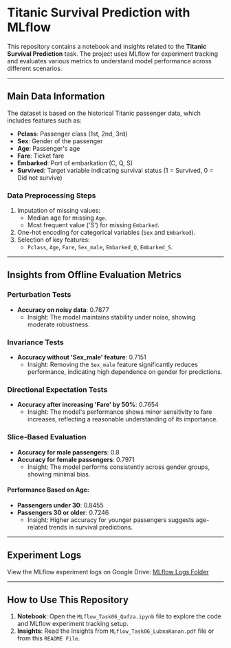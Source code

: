 # Titanic Survival Prediction with MLflow

This repository contains a notebook and insights related to the **Titanic Survival Prediction** task. The project uses MLflow for experiment tracking and evaluates various metrics to understand model performance across different scenarios.

---

## Main Data Information

The dataset is based on the historical Titanic passenger data, which includes features such as:

- **Pclass**: Passenger class (1st, 2nd, 3rd)
- **Sex**: Gender of the passenger
- **Age**: Passenger's age
- **Fare**: Ticket fare
- **Embarked**: Port of embarkation (C, Q, S)
- **Survived**: Target variable indicating survival status (1 = Survived, 0 = Did not survive)

### Data Preprocessing Steps
1. Imputation of missing values:
   - Median age for missing `Age`.
   - Most frequent value ('S') for missing `Embarked`.
2. One-hot encoding for categorical variables (`Sex` and `Embarked`).
3. Selection of key features:
   - `Pclass`, `Age`, `Fare`, `Sex_male`, `Embarked_Q`, `Embarked_S`.

---

## Insights from Offline Evaluation Metrics

### Perturbation Tests
- **Accuracy on noisy data**: 0.7877
  - Insight: The model maintains stability under noise, showing moderate robustness.

### Invariance Tests
- **Accuracy without 'Sex_male' feature**: 0.7151
  - Insight: Removing the `Sex_male` feature significantly reduces performance, indicating high dependence on gender for predictions.

### Directional Expectation Tests
- **Accuracy after increasing 'Fare' by 50%**: 0.7654
  - Insight: The model's performance shows minor sensitivity to fare increases, reflecting a reasonable understanding of its importance.

### Slice-Based Evaluation
- **Accuracy for male passengers**: 0.8
- **Accuracy for female passengers**: 0.7971
  - Insight: The model performs consistently across gender groups, showing minimal bias.

#### Performance Based on Age:
- **Passengers under 30**: 0.8455
- **Passengers 30 or older**: 0.7246
  - Insight: Higher accuracy for younger passengers suggests age-related trends in survival predictions.

---

## Experiment Logs

View the MLflow experiment logs on Google Drive: [MLflow Logs Folder](https://drive.google.com/drive/folders/1hi9qaD4YOoOPVgOoApOmUmFKCt3ma49C?usp=sharing)

---

## How to Use This Repository
1. **Notebook**: Open the `MLflow_Task06_Qafza.ipynb` file to explore the code and MLflow experiment tracking setup.
2. **Insights**: Read the Insights from `MLflow_Task06_LubnaKanan.pdf` file or from this `README File`.
